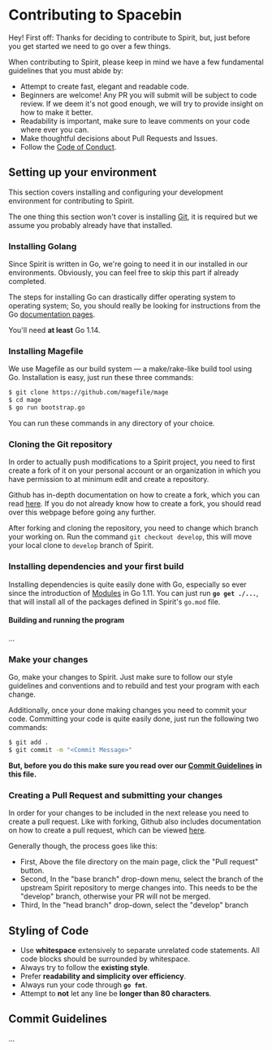 # Contributing to Spacebin

Hey! First off: Thanks for deciding to contribute to Spirit, but, just before you get started we need to go over a few things.

When contributing to Spirit, please keep in mind we have a few fundamental guidelines that you must abide by:

* Attempt to create fast, elegant and readable code.
 * Beginners are welcome! Any PR you will submit will be subject to code review. If we deem it's not good enough, we will try to provide insight on how to make it better.
 * Readability is important, make sure to leave comments on your code where ever you can.
* Make thoughtful decisions about Pull Requests and Issues.
* Follow the [Code of Conduct](code_of_conduct.md).

## Setting up your environment

This section covers installing and configuring your development environment for contributing to Spirit.

The one thing this section won't cover is installing [Git](https://git-scm.org), it is required but we assume you probably already have that installed.

### Installing Golang

Since Spirit is written in Go, we're going to need it in our installed in our environments. Obviously, you can feel free to skip this part if already completed.

The steps for installing Go can drastically differ operating system to operating system; So, you should really be looking for instructions from the Go [documentation pages](https://golang.org/doc/install).

You'll need **at least** Go 1.14.

### Installing Magefile

We use Magefile as our build system — a make/rake-like build tool using Go. Installation is easy, just run these three commands:

```sh
$ git clone https://github.com/magefile/mage
$ cd mage
$ go run bootstrap.go
```

You can run these commands in any directory of your choice.

### Cloning the Git repository

In order to actually push modifications to a Spirit project, you need to first create a fork of it on your personal account or an organization in which you have permission to at minimum edit and create a repository.

Github has in-depth documentation on how to create a fork, which you can read [here](https://docs.github.com/en/github/getting-started-with-github/fork-a-repo). If you do not already know how to create a fork, you should read over this webpage before going any further.

After forking and cloning the repository, you need to change which branch your working on. Run the command `git checkout develop`, this will move your local clone to `develop` branch of Spirit.

### Installing dependencies and your first build

Installing dependencies is quite easily done with Go, especially so ever since the introduction of [Modules](https://blog.golang.org/using-go-modules) in Go 1.11. You can just run **`go get ./...`**, that will install all of the packages defined in Spirit's `go.mod` file.

#### Building and running the program

...

### Make your changes

Go, make your changes to Spirit. Just make sure to follow our style guidelines and conventions and to rebuild and test your program with each change.

Additionally, once your done making changes you need to commit your code. Committing your code is quite easily done, just run the following two commands:

```sh
$ git add .
$ git commit -m "<Commit Message>"
```

**But, before you do this make sure you read over our [Commit Guidelines](#commit-guidelines) in this file.**

### Creating a Pull Request and submitting your changes

In order for your changes to be included in the next release you need to create a pull request. Like with forking, Github also includes documentation on how to create a pull request, which can be viewed [here](https://docs.github.com/en/github/collaborating-with-issues-and-pull-requests/creating-a-pull-request-from-a-fork).

Generally though, the process goes like this:

* First, Above the file directory on the main page, click the "Pull request" button.
* Second, In the "base branch" drop-down menu, select the branch of the upstream Spirit repository to merge changes into. This needs to be the "develop" branch, otherwise your PR will not be merged.
* Third, In the "head branch" drop-down, select the "develop" branch

## Styling of Code

* Use **whitespace** extensively to separate unrelated code statements. All code blocks should be surrounded by whitespace.
* Always try to follow the **existing style**.
* Prefer **readability and simplicity over efficiency**.
* Always run your code through **`go fmt`**.
* Attempt to **not** let any line be **longer than 80 characters**.

## Commit Guidelines

...
